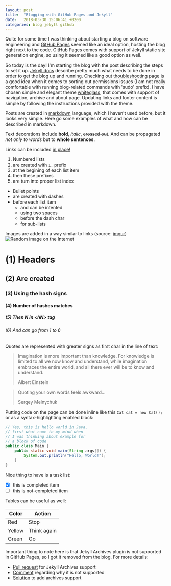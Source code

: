 ```yaml
---
layout: post
title:  "Blogging with GitHub Pages and Jekyll"
date:   2018-03-30 15:06:41 +0200
categories: blog jekyll github
---
```

Quite for some time I was thinking about starting a blog on software engineering and [GitHub Pages][github-pages] seemed like an ideal option, hosting the blog right next to the code. GitHub Pages comes with support of Jekyll static site generation engine, so using it seemed like a good option as well.

So today is the day! I'm starting the blog with the post describing the steps to set it up. [Jekyll docs][jekyll-docs] describe pretty much what needs to be done in order to get the blog up and running. Checking out [thoubleshooting][jekyll-setup] page is a good idea when it comes to sorting out permissions issues (I am not really comfortable with running blog-related commands with 'sudo' prefix). I have chosen simple and elegant theme [whiteglass][jekyll-theme], that comes with support of navigation, archive and about page. Updating links and footer content is simple by following the instructions provided with the theme.

Posts are created in [markdown][markdown-link] language, which I haven't used before, but it looks very simple. Here go some examples of what and how can be described in markdown.

Text decorations include **bold**, *italic*, ~~crossed out~~. And can be propagated _not only to words_ but to __whole sentences__.

Links can be included [in place!](http://google.com)

1. Numbered lists
1. are created with `1.` prefix
1. at the begining of each list item
1. then these prefixes
1. are turn into proper list index

- Bullet points
- are created with dashes
- before each list item
  - and can be intented
  - using two spaces
  - before the dash char
  - for sub-lists
  
Images are added in a way similar to links (source: [imgur](https://imgur.com/XhME3))
![Random image on the Internet](https://i.imgur.com/XhME3.jpg)

# (1) Headers
## (2) Are created
### (3) Using the hash signs
#### (4) Number of hashes matches
##### (5) Then N in \<hN> tag
###### (6) And can go from 1 to 6

Quotes are represented with greater signs as first char in the line of text:
> Imagination is more important than knowledge. For knowledge is limited to all we now know and understand, while imagination embraces the entire world, and all there ever will be to know and understand.
>
> Albert Einstein

> Quoting your own words feels awkward...
> 
> Sergey Melnychuk

Putting code on the page can be done inline like this `Cat cat = new Cat();` or as a syntax-highlighting enabled block:

```java
// Yes, this is hello world in Java,
// first what came to my mind when
// I was thinking about example for 
// a block of code
public class Main {
    public static void main(String args[]) {
        System.out.println("Hello, World!");
    }
}
```

Nice thing to have is a task list:
- [x] this is completed item
- [ ] this is not-completed item

Tables can be useful as well:

Color | Action
----- | ------
Red | Stop
Yellow | Think again
Green | Go

Important thing to note here is that Jekyll Archives plugin is not supported in GitHub Pages, so I got it removed from the blog. For more details:
* [Pull request][archives-pull] for Jekyll Archives support
* [Comment][archives-comment] regarding why it is not supported
* [Solution][archives-solution] to add archives support

[github-pages]:  https://pages.github.com/
[jekyll-docs]:   https://jekyllrb.com/docs/home/
[jekyll-setup]:  https://jekyllrb.com/docs/troubleshooting/
[jekyll-theme]:  https://yous.be/whiteglass/about/
[markdown-link]: https://guides.github.com/features/mastering-markdown/
[archives-pull]: https://github.com/github/pages-gem/issues/93
[archives-comment]: https://github.com/github/pages-gem/pull/106#issuecomment-69336195
[archives-solution]: http://mrloh.se/2015/06/automatic-archives-for-jekyll-on-github-pages/
